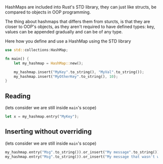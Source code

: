 HashMaps are included into Rust's STD library, they can just like structs, be compared to objects in OOP programming.

The thing about hashmaps that differs them from sturcts, is that they are closer to OOP's objects, as they aren't required to have defined types: key, values can be appended gradually and can be of any type.

Here how you define and use a HashMap using the STD library
```rust
use std::collections:HashMap;

fn main() {
	let my_hashmap = HashMap::new();

	my_hashmap.insert("MyKey".to_string(), "MyVal".to_string());
	my_hashmap.insert("MyOtherKey".to_string(), 10);
}
```

## Reading
(lets consider we are still inside ``main``'s scope)
```rust
let x = my_hashmap.entry("MyKey");
```

## Inserting without overriding
(lets consider we are still inside ``main``'s scope)
```rust
my_hashmap.entry("Msg".to_string()).or_insert("My message".to_string());
my_hashmap.entry("Msg".to_string()).or_insert("My message that wasn't written into the hash!".to_string());
```